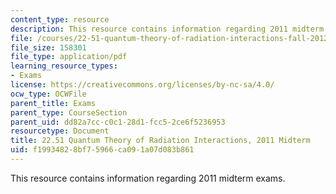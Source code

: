 ```yaml
---
content_type: resource
description: This resource contains information regarding 2011 midterm exams.
file: /courses/22-51-quantum-theory-of-radiation-interactions-fall-2012/f19934828bf75966ca091a07d083b861_MIT22_51F12_mid_2011.pdf
file_size: 158301
file_type: application/pdf
learning_resource_types:
- Exams
license: https://creativecommons.org/licenses/by-nc-sa/4.0/
ocw_type: OCWFile
parent_title: Exams
parent_type: CourseSection
parent_uid: dd82a7cc-c0c1-28d1-fcc5-2ce6f5236953
resourcetype: Document
title: 22.51 Quantum Theory of Radiation Interactions, 2011 Midterm
uid: f1993482-8bf7-5966-ca09-1a07d083b861
---
```

This resource contains information regarding 2011 midterm exams.